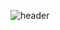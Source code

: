 ![header](https://capsule-render.vercel.app/api?type=wave&color=auto&height=300&section=header&text=Greetings!&fontSize=90)
